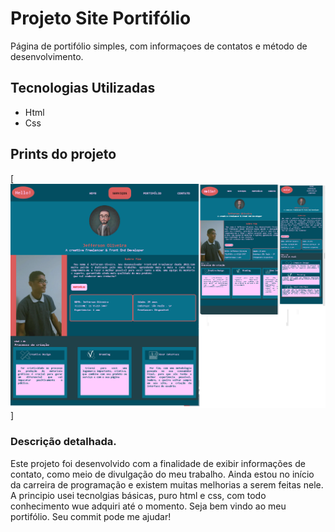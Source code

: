# Projeto Site Portifólio
Página de portifólio simples, com informaçoes de contatos e método de desenvolvimento.

## Tecnologias Utilizadas
- Html
- Css

## Prints do projeto

[<img src="./src/img/fotos-site/preview-home.png" alt="resolução da tela inicial em vários dispositivos">]

### Descrição detalhada.
Este projeto foi desenvolvido com a finalidade de exibir informações de contato, como meio de divulgação do meu trabalho.
Ainda estou no início da carreira de programação e existem muitas melhorias a serem feitas nele. A principio usei tecnolgias básicas, puro html e css,
com todo conhecimento wue adquiri até o momento.
Seja bem vindo ao meu portifólio.
Seu commit pode me ajudar!

